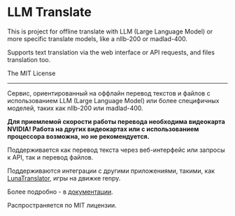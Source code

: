 # LLM Translate


This is project for offline translate with LLM (Large Language Model) or more specific translate models, like a nllb-200 or madlad-400.

Supports text translation via the web interface or API requests, and files translation too.

The MIT License

---

Сервис, ориентированный на оффлайн перевод текстов и файлов с использованием LLM (Large Language Model) или более специфичных моделей,
таких как nllb-200 или madlad-400.

**Для приемлемой скорости работы перевода необходима видеокарта NVIDIA! 
Работа на других видеокартах или с использованием процессора возможна, но не рекомендуется.**

Поддерживается как перевод текста через веб-интерфейс или запросы к API, так и перевод файлов.

Поддерживаются интеграции с другими приложениями, такими, как [LunaTranslator](https://docs.lunatranslator.org/en/), игры на движке renpy.

Более подробно - в [документации](doc/ru/readme.md).

Распространяется по MIT лицензии.
